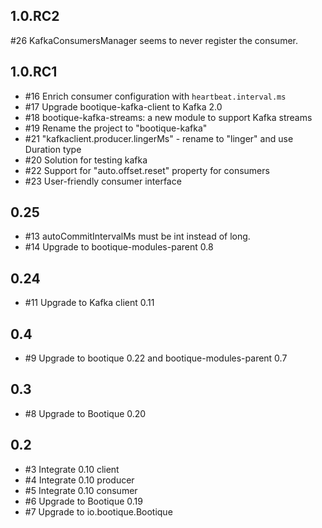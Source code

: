 ## 1.0.RC2

#26 KafkaConsumersManager seems to never register the consumer. 

## 1.0.RC1

* #16 Enrich consumer configuration with `heartbeat.interval.ms`
* #17 Upgrade bootique-kafka-client to Kafka 2.0
* #18 bootique-kafka-streams: a new module to support Kafka streams
* #19 Rename the project to "bootique-kafka"
* #21 "kafkaclient.producer.lingerMs" - rename to "linger" and use Duration type
* #20 Solution for testing kafka
* #22 Support for "auto.offset.reset" property for consumers
* #23 User-friendly consumer interface 

## 0.25

* #13 autoCommitIntervalMs must be int instead of long.
* #14 Upgrade to bootique-modules-parent 0.8

## 0.24

* #11 Upgrade to Kafka client 0.11

## 0.4

* #9 Upgrade to bootique 0.22 and bootique-modules-parent 0.7

## 0.3

* #8 Upgrade to Bootique 0.20

## 0.2

* #3 Integrate 0.10 client
* #4 Integrate 0.10 producer
* #5 Integrate 0.10 consumer
* #6 Upgrade to Bootique 0.19
* #7 Upgrade to io.bootique.Bootique
